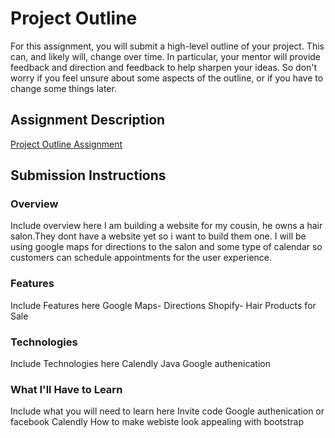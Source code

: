 # Project Outline
For this assignment, you will submit a high-level outline of your project. This can, and likely will, change over time. In particular, your mentor will provide feedback and direction and feedback to help sharpen your ideas. So don't worry if you feel unsure about some aspects of the outline, or if you have to change some things later.

## Assignment Description
[Project Outline Assignment](https://education.launchcode.org/liftoff/assignments/project-outline/)

## Submission Instructions

### Overview
Include overview here
I am building a website for my cousin, he owns a hair salon.They dont have a website yet so i want to build them one. I will be using google maps for directions to the salon and some type of calendar so customers can schedule appointments for the user experience. 

### Features
Include Features here
Google Maps- Directions
Shopify- Hair Products for Sale 
### Technologies
Include Technologies here
Calendly
Java
Google authenication  
### What I'll Have to Learn
Include what you will need to learn here
Invite code 
Google authenication or facebook
Calendly
How to make webiste look appealing with bootstrap 
